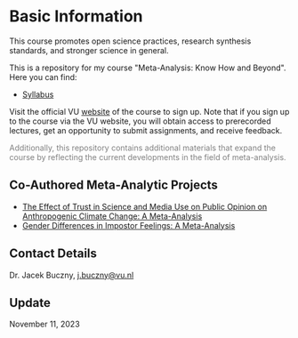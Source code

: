 # Basic Information

This course promotes open science practices, research synthesis standards, and stronger science in general.

This is a repository for my course "Meta-Analysis: Know How and Beyond". Here you can find:
- [Syllabus](https://github.com/jbuczny/meta-analysis_know_how_and_beyond/blob/main/syllabus.md)

Visit the official VU [website](https://vu.nl/en/education/professionals/courses-programmes/meta-analysis-know-how-and-beyond) of the course to sign up. Note that if you sign up to the course via the VU website, you will obtain access to prerecorded lectures, get an opportunity to submit assignments, and receive feedback.

<span style="color:grey">Additionally, this repository contains additional materials that expand the course by reflecting the current developments in the field of meta-analysis.</span>

## Co-Authored Meta-Analytic Projects
- [The Effect of Trust in Science and Media Use on Public Opinion on Anthropogenic Climate Change: A Meta-Analysis](https://osf.io/w3syv/)
- [Gender Differences in Impostor Feelings: A Meta-Analysis](https://www.crd.york.ac.uk/prospero/display_record.php?RecordID=423443)

## Contact Details
Dr. Jacek Buczny, j.buczny@vu.nl

## Update
November 11, 2023
